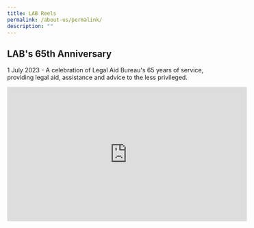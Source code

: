 ```yaml
---
title: LAB Reels
permalink: /about-us/permalink/
description: ""
---
```

## LAB's 65th Anniversary

1 July 2023 - A celebration of Legal Aid Bureau's 65 years of service, providing legal aid, assistance and advice to the less privileged.<br>

<iframe allowfullscreen="" allow="accelerometer; autoplay; clipboard-write; encrypted-media; gyroscope; picture-in-picture; web-share" frameborder="0" title="YouTube video player" src="https://www.youtube.com/embed/mE61PcpLNcU" height="315" width="560"></iframe>